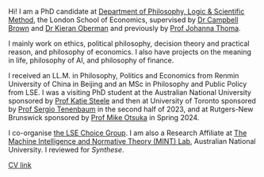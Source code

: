 Hi! I am a PhD candidate at [Department of Philosophy, Logic & Scientific Method](https://www.lse.ac.uk/philosophy/), the London School of Economics, supervised by [Dr Campbell Brown](https://philpeople.org/profiles/campbell-brown) and [Dr Kieran Oberman](https://philpeople.org/profiles/kieran-oberman) and previously by [Prof Johanna Thoma](https://johannathoma.com/).

I mainly work on ethics, political philosophy, decision theory and practical reason, and philosophy of economics. I also have projects on the meaning in life, philosophy of AI, and philosophy of finance. 

I received an LL.M. in Philosophy, Politics and Economics from Renmin University of China in Beijing and an MSc in Philosophy and Public Policy from LSE. I was a visiting PhD student at the Australian National University sponsored by [Prof Katie Steele](https://katiesteelephilosophy.weebly.com/) and then at University of Toronto sponsored by [Prof Sergio Tenenbaum](https://www.sergiotenenbaum.org/homepage.html) in the second half of 2023, and at Rutgers-New Brunswick sponsored by [Prof Mike Otsuka](https://sites.rutgers.edu/michael-otsuka/people/michael-otsuka/) in Spring 2024.

I co-organise [the LSE Choice Group](https://www.lse.ac.uk/philosophy/choice-group/). I am also a Research Affiliate at [The Machine Intelligence and Normative Theory (MINT) Lab](https://mintresearch.org), Australian National University. I reviewed for *Synthese*.

[CV link](/assets/KangyuWang-CV-24.6.docx)
